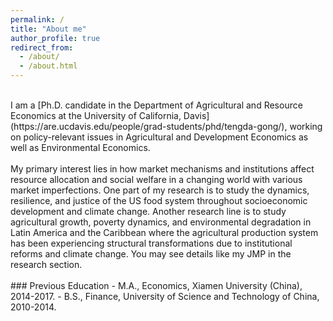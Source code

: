 ```yaml
---
permalink: /
title: "About me"
author_profile: true
redirect_from: 
  - /about/
  - /about.html
---
```


<br>
I am a [Ph.D. candidate in the Department of Agricultural and Resource Economics at the University of California, Davis](https://are.ucdavis.edu/people/grad-students/phd/tengda-gong/), working on policy-relevant issues in Agricultural and Development Economics as well as Environmental Economics. 
<br>
<br> 
My primary interest lies in how market mechanisms and institutions affect resource allocation and social welfare in a changing world with various market imperfections. One part of my research is to study the dynamics, resilience, and justice of the US food system throughout socioeconomic development and climate change. Another research line is to study agricultural growth, poverty dynamics, and environmental degradation in Latin America and the Caribbean where the agricultural production system has been experiencing structural transformations due to institutional reforms and climate change. You may see details like my JMP in the research section.
<br>
<br>
### Previous Education
- M.A., Economics, Xiamen University (China), 2014-2017.
- B.S., Finance, University of Science and Technology of China, 2010-2014.
